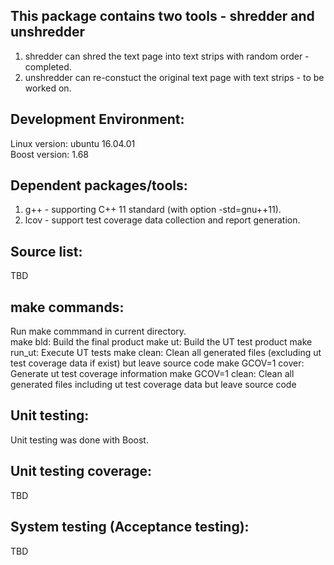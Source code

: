 This package contains two tools - shredder and unshredder
-----------------------------------------------------------------  
1. shredder can shred the text page into text strips with random order - completed.
2. unshredder can re-constuct the original text page with text strips - to be worked on.

Development Environment: 
---------------------------------------------  
Linux version: ubuntu 16.04.01  
Boost version: 1.68

Dependent packages/tools:
----------------  
1. g++ - supporting C++ 11 standard (with option -std=gnu++11).
2. lcov - support test coverage data collection and report generation.

Source list:  
------------  
TBD

make commands:  
--------------  
Run make commmand in current directory.  
make bld: Build the final product
make ut: Build the UT test product
make run_ut: Execute UT tests
make clean: Clean all generated files (excluding ut test coverage data if exist) but leave source code
make GCOV=1 cover: Generate ut test coverage information
make GCOV=1 clean: Clean all generated files including ut test coverage data but leave source code

Unit testing:
------------------------------   
Unit testing was done with Boost.


   
Unit testing coverage:
------------------------------   
TBD

System testing (Acceptance testing):    
------------------------------------    
TBD

